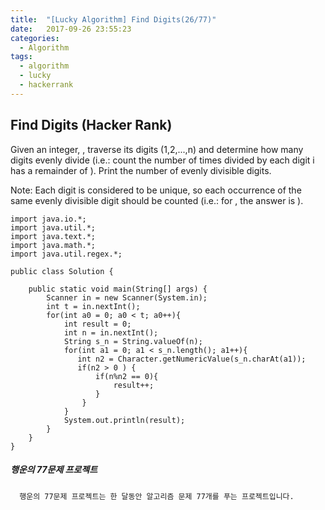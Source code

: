 ```yaml
---
title:  "[Lucky Algorithm] Find Digits(26/77)"
date:   2017-09-26 23:55:23
categories:
  - Algorithm
tags:
  - algorithm
  - lucky
  - hackerrank
---
```

## Find Digits (Hacker Rank)
Given an integer, , traverse its digits (1,2,...,n) and determine how many digits evenly divide  (i.e.: count the number of times  divided by each digit i has a remainder of ). Print the number of evenly divisible digits.

Note: Each digit is considered to be unique, so each occurrence of the same evenly divisible digit should be counted (i.e.: for , the answer is ).

```
import java.io.*;
import java.util.*;
import java.text.*;
import java.math.*;
import java.util.regex.*;

public class Solution {

    public static void main(String[] args) {
        Scanner in = new Scanner(System.in);
        int t = in.nextInt();
        for(int a0 = 0; a0 < t; a0++){
            int result = 0;
            int n = in.nextInt();
            String s_n = String.valueOf(n);
            for(int a1 = 0; a1 < s_n.length(); a1++){
               int n2 = Character.getNumericValue(s_n.charAt(a1));
               if(n2 > 0 ) {
                   if(n%n2 == 0){
                       result++;
                   }
                }
            }
            System.out.println(result);
        }
    }
}
```

##### 행운의 77문제 프로젝트
```
  행운의 77문제 프로젝트는 한 달동안 알고리즘 문제 77개를 푸는 프로젝트입니다.
```
